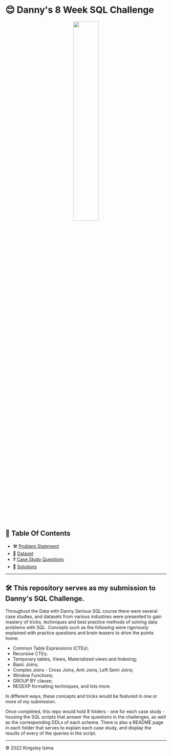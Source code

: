 # 😊 Danny's 8 Week SQL Challenge
<p align="center">

<img src="https://user-images.githubusercontent.com/60517587/175916811-83b01187-1a33-4bc2-9d8f-7a29115b2233.png" width=40% height=40% />

## 📕 Table Of Contents
* 🛠️ [Problem Statement](#problem-statement)
* 📂 [Dataset](#dataset)
* :question:️ [Case Study Questions](#case-study-questions)
* 🚀 [Solutions](#solutions)
  
---

## 🛠️ This repository serves as my submission to Danny's SQL Challenge.
Throughout the Data with Danny Serious SQL course there were several case studies, and datasets from various industries were presented to gain mastery of tricks, techniques and best practice methods of solving data problems with SQL.
Concepts such as the following were rigorously explained with practice questions and brain teasers to drive the points home:

* Common Table Expressions (CTEs);
* Recursive CTEs;
* Temporary tables, Views, Materialized views and Indexing;
* Basic Joins;
* Complex Joins - Cross Joins, Anti Joins, Left Semi Joins;
* Window Functions;
* GROUP BY clause;
* REGEXP formatting techniques, and lots more.

In different ways, these concepts and tricks would be featured in one or more of my submission.


Once completed, this repo would hold 8 folders - one for each case study - housing the SQL scripts that answer the questions in the challenges, as well as the corresponding DDLs of each schema.
There is also a README page in each folder that serves to explain each case study, and display the results of every of the queries in the script.

---

<p>&copy; 2022 Kingsley Izima</p>
